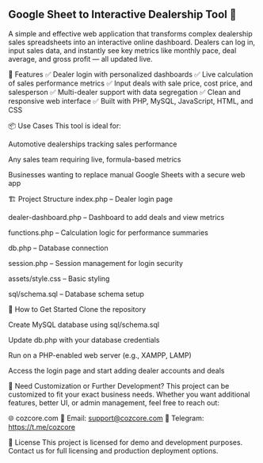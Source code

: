 ## **Google Sheet to Interactive Dealership Tool 🚗**

A simple and effective web application that transforms complex dealership sales spreadsheets into an interactive online dashboard. Dealers can log in, input sales data, and instantly see key metrics like monthly pace, deal average, and gross profit — all updated live.

🔧 Features
✅ Dealer login with personalized dashboards
✅ Live calculation of sales performance metrics
✅ Input deals with sale price, cost price, and salesperson
✅ Multi-dealer support with data segregation
✅ Clean and responsive web interface
✅ Built with PHP, MySQL, JavaScript, HTML, and CSS

📦 Use Cases
This tool is ideal for:

Automotive dealerships tracking sales performance

Any sales team requiring live, formula-based metrics

Businesses wanting to replace manual Google Sheets with a secure web app

🏗️ Project Structure
index.php – Dealer login page

dealer-dashboard.php – Dashboard to add deals and view metrics

functions.php – Calculation logic for performance summaries

db.php – Database connection

session.php – Session management for login security

assets/style.css – Basic styling

sql/schema.sql – Database schema setup

🚀 How to Get Started
Clone the repository

Create MySQL database using sql/schema.sql

Update db.php with your database credentials

Run on a PHP-enabled web server (e.g., XAMPP, LAMP)

Access the login page and start adding dealer accounts and deals

📩 Need Customization or Further Development?
This project can be customized to fit your exact business needs. Whether you want additional features, better UI, or admin management, feel free to reach out:

🌐 cozcore.com
📧 Email: support@cozcore.com
📨 Telegram: https://t.me/cozcore

💬 License
This project is licensed for demo and development purposes. Contact us for full licensing and production deployment options.


